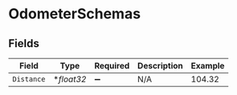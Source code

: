# OdometerSchemas


## Fields

| Field              | Type               | Required           | Description        | Example            |
| ------------------ | ------------------ | ------------------ | ------------------ | ------------------ |
| `Distance`         | **float32*         | :heavy_minus_sign: | N/A                | 104.32             |